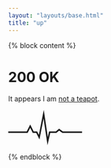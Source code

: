```yaml
---
layout: "layouts/base.html"
title: "up"
---
```


{% block content %}

# 200 OK

It appears I am [not a
teapot](https://developer.mozilla.org/en-US/docs/Web/HTTP/Reference/Status/418).

<div class="heart-rate">
  <div class="heart-rate__inner">
    <svg version="1.0" xmlns="http://www.w3.org/2000/svg" xmlns:xlink="http://www.w3.org/1999/xlink" x="0px" y="0px" width="150px" height="73px" viewBox="0 0 150 73" enable-background="new 0 0 150 73" xml:space="preserve">
      <polyline fill="none" stroke="currentColor" stroke-width="3" stroke-miterlimit="10" points="0,45.486 38.514,45.486 44.595,33.324 50.676,45.486 57.771,45.486 62.838,55.622 71.959,9 80.067,63.729 84.122,45.486 97.297,45.486 103.379,40.419 110.473,45.486 150,45.486"
      />
    </div>
</div>

{% endblock %}
